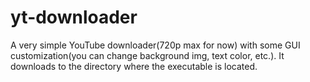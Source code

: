 # yt-downloader

A very simple YouTube downloader(720p max for now) with some GUI customization(you can change background img, text color, etc.). It downloads to the directory where the executable is located.
